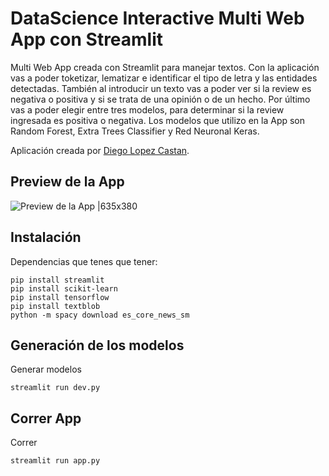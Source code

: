 # DataScience Interactive Multi Web App con Streamlit
Multi Web App creada con Streamlit para manejar textos. Con la aplicación vas a poder toketizar, lematizar e identificar el tipo de letra y las entidades detectadas.
También al introducir un texto vas a poder ver si la review es negativa o positiva y si se trata de una opinión o de un hecho.
Por último vas a poder elegir entre tres modelos, para determinar si la review ingresada es positiva o negativa.
Los modelos que utilizo en la App son Random Forest, Extra Trees Classifier y Red Neuronal Keras.

Aplicación creada por [Diego Lopez Castan](https://www.diegolopezcastan.com/).

## Preview de la App
![Preview de la App |635x380](WebAPPDS.gif)

## Instalación
Dependencias que tenes que tener:
```console
pip install streamlit
pip install scikit-learn
pip install tensorflow
pip install textblob
python -m spacy download es_core_news_sm
```

## Generación de los modelos
Generar modelos 
```console
streamlit run dev.py
```

## Correr App
Correr
```console
streamlit run app.py
```